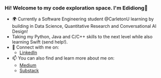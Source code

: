 ### Hi! Welcome to my code exploration space. I'm Edidiong👋  


- 🌍 Currently a Software Engineering student @CarletonU learning by building in Data Science, Quantitative Research and Conversational AI Design!
- Taking my Python, Java and C/C++ skills to the next level while also learning Swift (send help!).
- 🤝 Connect with me on:
   - [LinkedIn](https://www.linkedin.com/in/edidiongetetim/)
- 📫 You can also find and learn more about me on: 
  - [Medium](https://edidiongetetim.medium.com)
  - [Substack](https://edidiongetetim.substack.com)

<!---
edidiongetetim/edidiongetetim is a ✨ ⚡✨special ✨ repository because its `README.md` (this file) appears on your GitHub profile.
You can click the Preview link to take a look at your changes.
--->
